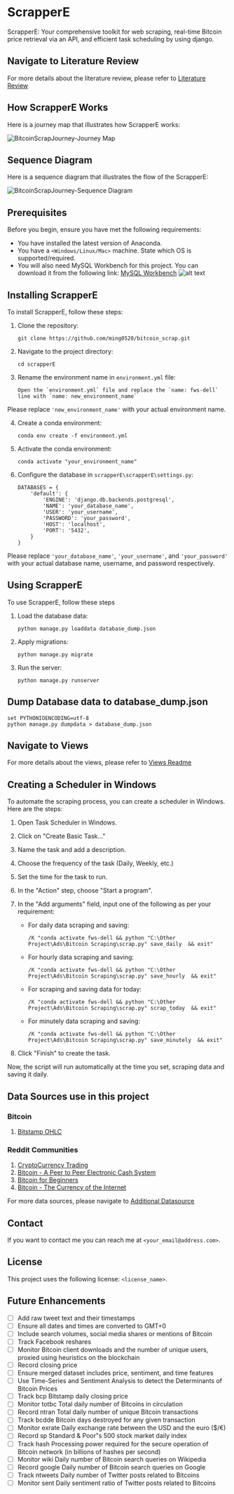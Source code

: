 # ScrapperE

ScrapperE: Your comprehensive toolkit for web scraping, real-time Bitcoin price retrieval via an API, and efficient task scheduling by using django.

## Navigate to Literature Review

For more details about the literature review, please refer to [Literature Review](LiteratureReview.md)

## How ScrapperE Works

Here is a journey map that illustrates how ScrapperE works:

![BitcoinScrapJourney-Journey Map](BitcoinScrapJourney-JourneyMap.drawio.png)
## Sequence Diagram

Here is a sequence diagram that illustrates the flow of the ScrapperE:

![BitcoinScrapJourney-Sequence Diagram](BitcoinScrapJourney-SequenceDiagrm.drawio.png)




## Prerequisites

Before you begin, ensure you have met the following requirements:

* You have installed the latest version of Anaconda.
* You have a `<Windows/Linux/Mac>` machine. State which OS is supported/required.
* You will also need MySQL Workbench for this project. You can download it from the following link:
  [MySQL Workbench](https://dev.mysql.com/downloads/installer/)
  ![alt text](image.png)

## Installing ScrapperE

To install ScrapperE, follow these steps:

1. Clone the repository:

   ```
   git clone https://github.com/ming0520/bitcoin_scrap.git
   ```
2. Navigate to the project directory:

   ```
   cd scrapperE
   ```
3. Rename the environment name in `environment.yml` file:

   ```
   Open the `environment.yml` file and replace the `name: fws-dell` line with `name: new_environment_name`
   ```

Please replace `'new_environment_name'` with your actual environment name.

4. Create a conda environment:

   ```
   conda env create -f environment.yml
   ```
5. Activate the conda environment:

   ```
   conda activate "your_environment_name"
   ```
6. Configure the database in `scrapperE\scrapperE\settings.py`:

   ```
   DATABASES = {
       'default': {
           'ENGINE': 'django.db.backends.postgresql',
           'NAME': 'your_database_name',
           'USER': 'your_username',
           'PASSWORD': 'your_password',
           'HOST': 'localhost',
           'PORT': '5432',
       }
   }
   ```

Please replace `'your_database_name'`, `'your_username'`, and `'your_password'` with your actual database name, username, and password respectively.

## Using ScrapperE

To use ScrapperE, follow these steps

1. Load the database data:

   ```
   python manage.py loaddata database_dump.json
   ```
2. Apply migrations:

   ```
   python manage.py migrate
   ```
3. Run the server:

   ```
   python manage.py runserver
   ```

## Dump Database data to database_dump.json

```
set PYTHONIOENCODING=utf-8
python manage.py dumpdata > database_dump.json
```

## Navigate to Views

For more details about the views, please refer to [Views Readme](scrapperE/scrap/ViewsReadme.md)

## Creating a Scheduler in Windows

To automate the scraping process, you can create a scheduler in Windows. Here are the steps:

1. Open Task Scheduler in Windows.
2. Click on "Create Basic Task..."
3. Name the task and add a description.
4. Choose the frequency of the task (Daily, Weekly, etc.)
5. Set the time for the task to run.
6. In the "Action" step, choose "Start a program".
7. In the "Add arguments" field, input one of the following as per your requirement:

   - For daily data scraping and saving:
     ```
     /K "conda activate fws-dell && python "C:\Other Project\Ads\Bitcoin Scraping\scrap.py" save_daily  && exit"
     ```
   - For hourly data scraping and saving:
     ```
     /K "conda activate fws-dell && python "C:\Other Project\Ads\Bitcoin Scraping\scrap.py" save_hourly  && exit"
     ```
   - For scraping and saving data for today:
     ```
     /K "conda activate fws-dell && python "C:\Other Project\Ads\Bitcoin Scraping\scrap.py" scrap_today  && exit"
     ```
   - For minutely data scraping and saving:
     ```
     /K "conda activate fws-dell && python "C:\Other Project\Ads\Bitcoin Scraping\scrap.py" save_minutely  && exit"
     ```
8. Click "Finish" to create the task.

Now, the script will run automatically at the time you set, scraping data and saving it daily.

## Data Sources use in this project

### Bitcoin

1. [Bitstamp OHLC](https://www.bitstamp.net/market/tradeview/)

### Reddit Communities

1. [CryptoCurrency Trading](https://www.reddit.com/r/CryptoCurrencyTrading/)
2. [Bitcoin - A Peer to Peer Electronic Cash System](https://www.reddit.com/r/btc/)
3. [Bitcoin for Beginners](https://www.reddit.com/r/BitcoinBeginners/)
4. [Bitcoin - The Currency of the Internet](https://www.reddit.com/r/Bitcoin/)

For more data sources, please navigate to [Additional Datasource](Additional_Datasource.md)

## Contact

If you want to contact me you can reach me at `<your_email@address.com>`.

## License

This project uses the following license: `<license_name>`.

## Future Enhancements

- [ ]  Add raw tweet text and their timestamps
- [ ]  Ensure all dates and times are converted to GMT+0
- [ ]  Include search volumes, social media shares or mentions of Bitcoin
- [ ]  Track Facebook reshares
- [ ]  Monitor Bitcoin client downloads and the number of unique users, proxied using heuristics on the blockchain
- [ ]  Record closing price
- [ ]  Ensure merged dataset includes price, sentiment, and time features
- [ ]  Use Time-Series and Sentiment Analysis to detect the Determinants of Bitcoin Prices
- [ ]  Track bcp Bitstamp daily closing price
- [ ]  Monitor totbc Total daily number of Bitcoins in circulation
- [ ]  Record ntran Total daily number of unique Bitcoin transactions
- [ ]  Track bcdde Bitcoin days destroyed for any given transaction
- [ ]  Monitor exrate Daily exchange rate between the USD and the euro ($/€)
- [ ]  Record sp Standard & Poor‟s 500 stock market daily index
- [ ]  Track hash Processing power required for the secure operation of Bitcoin network (in billions of hashes per second)
- [ ]  Monitor wiki Daily number of Bitcoin search queries on Wikipedia
- [ ]  Record google Daily number of Bitcoin search queries on Google
- [ ]  Track ntweets Daily number of Twitter posts related to Bitcoins
- [ ]  Monitor sent Daily sentiment ratio of Twitter posts related to Bitcoins
